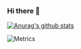 ### Hi there 👋
[![Anurag's github stats](https://github-readme-stats.vercel.app/api?username=GeekXwb&theme=default)](https://github.com/anuraghazra/github-readme-stats)

![Metrics](https://metrics.lecoq.io/GeekXwb?template=classic&base.header=0&base.activity=0&base.community=0&base.repositories=0&base.metadata=0&languages=1&isocalendar=1&isocalendar.duration=full-year&languages.colors=github&languages.threshold=0%25&config.timezone=Asia%2FShanghai&config.animated=true)
<!--
**GeekXwb/GeekXwb** is a ✨ _special_ ✨ repository because its `README.md` (this file) appears on your GitHub profile.

Here are some ideas to get you started:

- 🔭 I’m currently working on ...
- 🌱 I’m currently learning ...
- 👯 I’m looking to collaborate on ...
- 🤔 I’m looking for help with ...
- 💬 Ask me about ...
- 📫 How to reach me: ...
- 😄 Pronouns: ...
- ⚡ Fun fact: ...
-->
